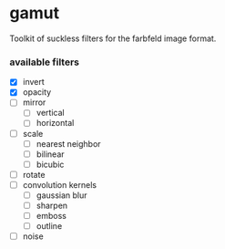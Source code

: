 # gamut
Toolkit of suckless filters for the farbfeld image format.


### available filters

- [x] invert
- [x] opacity
- [ ] mirror
  - [ ] vertical
  - [ ] horizontal
- [ ] scale
  - [ ] nearest neighbor
  - [ ] bilinear
  - [ ] bicubic
- [ ] rotate
- [ ] convolution kernels
  - [ ] gaussian blur
  - [ ] sharpen
  - [ ] emboss
  - [ ] outline
- [ ] noise

